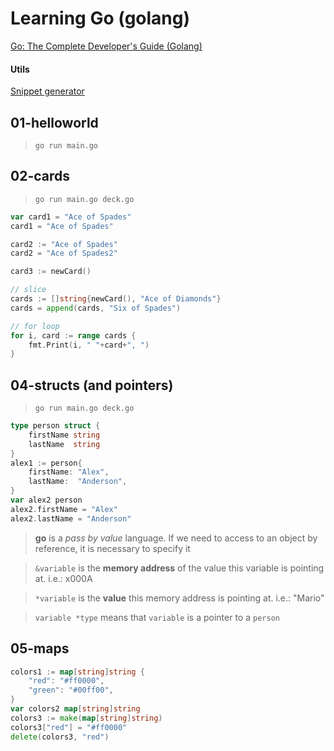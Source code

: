 # Learning Go (golang)

[Go: The Complete Developer's Guide (Golang)](https://www.udemy.com/go-the-complete-developers-guide/)

#### Utils
[Snippet generator](https://pawelgrzybek.github.io/snippet-generator/)

## 01-helloworld
>`go run main.go`

## 02-cards
>`go run main.go deck.go`

```go
var card1 = "Ace of Spades"
card1 = "Ace of Spades"

card2 := "Ace of Spades"
card2 = "Ace of Spades2"

card3 := newCard()

// slice
cards := []string{newCard(), "Ace of Diamonds"}
cards = append(cards, "Six of Spades")

// for loop
for i, card := range cards {
    fmt.Print(i, " "+card+", ")
}
```

## 04-structs (and pointers)
>`go run main.go deck.go`

```go
type person struct {
	firstName string
	lastName  string
}
alex1 := person{
    firstName: "Alex",
    lastName:  "Anderson",
}
var alex2 person
alex2.firstName = "Alex"
alex2.lastName = "Anderson"
```
>**go** is a *pass by value* language. If we need to access to an object by reference, it is necessary to specify it

>`&variable` is the **memory address** of the value this variable is pointing at. i.e.: x000A

>`*variable` is the **value** this memory address is pointing at. i.e.: "Mario"

>`variable *type` means that `variable` is a pointer to a `person`

## 05-maps
```go
colors1 := map[string]string {
    "red": "#ff0000",
    "green": "#00ff00",
}
var colors2 map[string]string
colors3 := make(map[string]string)
colors3["red"] = "#ff0000"
delete(colors3, "red")
```
